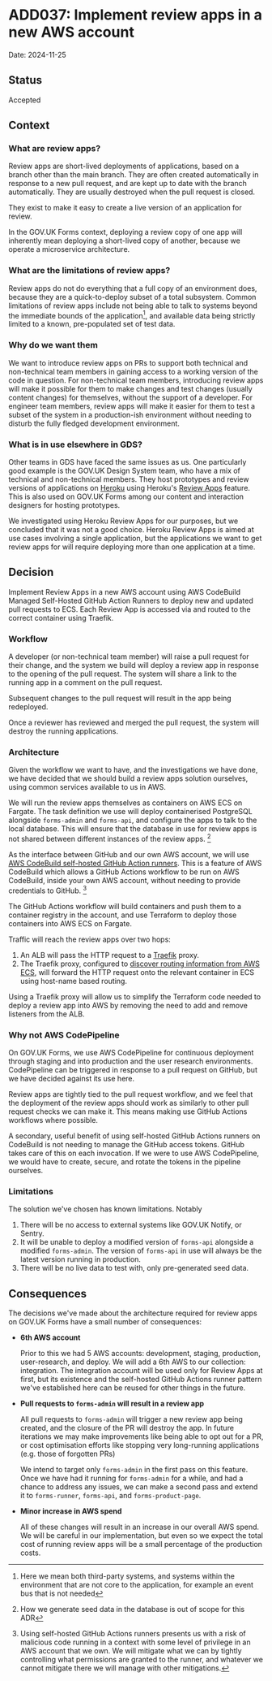 # ADD037: Implement review apps in a new AWS account

Date: 2024-11-25

## Status
Accepted

## Context

### What are review apps?
Review apps are short-lived deployments of applications, based on a branch other than the main branch. They are often created automatically in response to a new pull request, and are kept up to date with the branch automatically. They are usually destroyed when the pull request is closed.

They exist to make it easy to create a live version of an application for review.

In the GOV.UK Forms context, deploying a review copy of one app will inherently mean deploying a short-lived copy of another, because we operate a microservice architecture.

### What are the limitations of review apps?

Review apps do not do everything that a full copy of an environment does, because they are a quick-to-deploy subset of a total subsystem. Common limitations of review apps include not being able to talk to systems beyond the immediate bounds of the application[^external-systems], and available data being strictly limited to a known, pre-populated set of test data.   

### Why do we want them

We want to introduce review apps on PRs to support both technical and non-technical team members in gaining access to a working version of the code in question. For non-technical team members, introducing review apps will make it possible for them to make changes and test changes (usually content changes) for themselves, without the support of a developer. For engineer team members, review apps will make it easier for them to test a subset of the system in a production-ish environment without needing to disturb the fully fledged development environment.

### What is in use elsewhere in GDS?

Other teams in GDS have faced the same issues as us. One particularly good example is the GOV.UK Design System team, who have a mix of technical and non-technical members. They host prototypes and review versions of applications on [Heroku](https://www.heroku.com/) using Heroku's [Review Apps](https://devcenter.heroku.com/articles/github-integration-review-apps) feature. This is also used on GOV.UK Forms among our content and interaction designers for hosting prototypes.

We investigated using Heroku Review Apps for our purposes, but we concluded that it was not a good choice. Heroku Review Apps is aimed at use cases involving a single application, but the applications we want to get review apps for will require deploying more than one application at a time.

## Decision

Implement Review Apps in a new AWS account using AWS CodeBuild Managed Self-Hosted GitHub Action Runners to deploy new and updated pull requests to ECS. Each Review App is accessed via  and routed to the correct container using Traefik.

### Workflow 

A developer (or non-technical team member) will raise a pull request for their change, and the system we build will deploy a review app in response to the opening of the pull request. The system will share a link to the running app in a comment on the pull request.

Subsequent changes to the pull request will result in the app being redeployed.

Once a reviewer has reviewed and merged the pull request, the system will destroy the running applications. 

### Architecture 
Given the workflow we want to have, and the investigations we have done, we have decided that we should build a review apps solution ourselves, using common services available to us in AWS.

We will run the review apps themselves as containers on AWS ECS on Fargate. The task definition we use will deploy containerised PostgreSQL alongside `forms-admin` and `forms-api`, and configure the apps to talk to the local database. This will ensure that the database in use for review apps is not shared between different instances of the review apps. [^seeding] 

As the interface between GitHub and our own AWS account, we will use [AWS CodeBuild self-hosted GitHub Action runners](https://aws.amazon.com/blogs/devops/aws-codebuild-managed-self-hosted-github-action-runners/). This is a feature of AWS CodeBuild which allows a GitHub Actions workflow to be run on AWS CodeBuild, inside your own AWS account, without needing to provide credentials to GitHub. [^risks] 

The GitHub Actions workflow will build containers and push them to a container registry in the account, and use Terraform to deploy those containers into AWS ECS on Fargate.

Traffic will reach the review apps over two hops:
1. An ALB will pass the HTTP request to a [Traefik](https://traefik.io/traefik/) proxy.
2. The Traefik proxy, configured to [discover routing information from AWS ECS](https://doc.traefik.io/traefik/routing/providers/ecs/), will forward the HTTP request onto the relevant container in ECS using host-name based routing.

Using a Traefik proxy will allow us to simplify the Terraform code needed to deploy a review app into AWS by removing the need to add and remove listeners from the ALB.

### Why not AWS CodePipeline

On GOV.UK Forms, we use AWS CodePipeline for continuous deployment through staging and into production and the user research environments. CodePipeline can be triggered in response to a pull request on GitHub, but we have decided against its use here.

Review apps are tightly tied to the pull request workflow, and we feel that the deployment of the review apps should work as similarly to other pull request checks we can make it. This means making use GitHub Actions workflows where possible. 

A secondary, useful benefit of using self-hosted GitHub Actions runners on CodeBuild is not needing to manage the GitHub access tokens. GitHub takes care of this on each invocation. If we were to use AWS CodePipeline, we would have to create, secure, and rotate the tokens in the pipeline ourselves.

### Limitations

The solution we've chosen has known limitations. Notably

1. There will be no access to external systems like GOV.UK Notify, or Sentry.
2. It will be unable to deploy a modified version of `forms-api` alongside a modified `forms-admin`. The version of `forms-api` in use will always be the latest version running in production.
3. There will be no live data to test with, only pre-generated seed data.

## Consequences

The decisions we've made about the architecture required for review apps on GOV.UK Forms have a small number of consequences:

* **6th AWS account**

  Prior to this we had 5 AWS accounts: development, staging, production, user-research, and deploy. We will add a 6th AWS to our collection: integration. The integration account will be used only for Review Apps at first, but its existence and the self-hosted GitHub Actions runner pattern we've established here can be reused for other things in the future.

* **Pull requests to `forms-admin` will result in a review app**

  All pull requests to `forms-admin` will trigger a new review app being created, and the closure of the PR will destroy the app. In future iterations we may make improvements like being able to opt out for a PR, or cost optimisation efforts like stopping very long-running applications (e.g. those of forgotten PRs)

  We intend to target only `forms-admin` in the first pass on this feature. Once we have had it running for `forms-admin` for a while, and had a chance to address any issues, we can make a second pass and extend it to `forms-runner`, `forms-api`, and `forms-product-page`.

* **Minor increase in AWS spend**

  All of these changes will result in an increase in our overall AWS spend. We will be careful in our implementation, but even so we expect the total cost of running review apps will be a small percentage of the production costs.


[^external-systems]: Here we mean both third-party systems, and systems within the environment that are not core to the application, for example an event bus that is not needed
[^seeding]: How we generate seed data in the database is out of scope for this ADR
[^risks]: Using self-hosted GitHub Actions runners presents us with a risk of malicious code running in a context with some level of privilege in an AWS account that we own. We will mitigate what we can by tightly controlling what permissions are granted to the runner, and whatever we cannot mitigate there we will manage with other mitigations.

